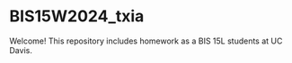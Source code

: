 # BIS15W2024_txia

Welcome! This repository includes homework as a BIS 15L students at UC Davis. 


